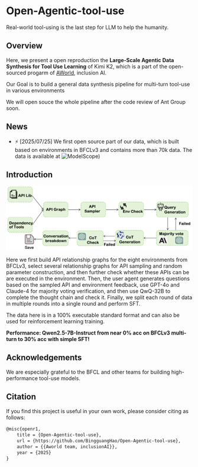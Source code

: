 # Open-Agentic-tool-use

Real-world tool-using is the last step for LLM to help the humanity.

## Overview

Here, we present a open reproduction the **Large-Scale Agentic Data Synthesis for Tool Use Learning** of Kimi K2, which is a part of the open-sourced progarm of [AWorld](https://github.com/inclusionAI/AWorld?tab=readme-ov-file), inclusion AI.

Our Goal is to build a general data synthesis pipeline for multi-turn tool-use in various environments

We will open souce the whole pipeline after the code review of Ant Group soon.

## News

* ⚡️ [2025/07/25]  We first open source part of our data, which is built based on environments in BFCLv3 and contains more than 70k data.
  The data is available at ![ModelScope](https://www.modelscope.cn/datasets/hbg400/Open-Agentic-tool-use))

## Introduction

![](img/pipeline.png)

Here we first build API relationship graphs for the eight environments from BFCLv3, select several relationship graphs for API sampling and random parameter construction, and then further check whether these APIs can be are executed in the environment. Then, the user agent generates questions based on the sampled API and environment feedback, use GPT-4o and Claude-4 for majority voting verification, and then use QwQ-32B to complete the thought chain and check it. Finally, we split each round of data in multiple rounds into a single round and perform SFT.

The data here is in a 100% executable standard format and can also be used for reinforcement learning training.

**Performance: Qwen2.5-7B-Instruct from near 0% acc on BFCLv3 multi-turn to 30% acc with simple SFT!**

## Acknowledgements

We are especially grateful to the BFCL and other teams for building high-performance tool-use models.

## Citation

If you find this project is useful in your own work, please consider citing as follows:

```
@misc{openr1,
    title = {Open-Agentic-tool-use},
    url = {https://github.com/BingguangHao/Open-Agentic-tool-use},
    author = {{Aworld team, inclusionAI}},
    year = {2025}
}
```
